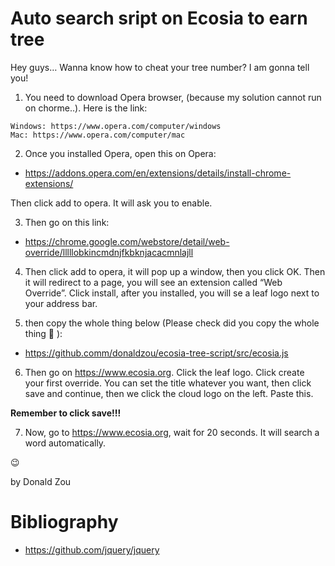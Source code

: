 # Auto search sript on Ecosia to earn tree

Hey guys… Wanna know how to cheat your tree number? I am gonna tell you!

1. You need to download Opera browser, (because my solution cannot run on chorme..). Here is the link:

```
Windows: https://www.opera.com/computer/windows
Mac: https://www.opera.com/computer/mac
```
2. Once you installed Opera, open this on Opera:

 - https://addons.opera.com/en/extensions/details/install-chrome-extensions/

Then click add to opera. It will ask you to enable.

3. Then go on this link:

- https://chrome.google.com/webstore/detail/web-override/lllllobkincmdnjfkbknjacacmnlajll

4. Then click add to opera, it will pop up a window, then you click OK. Then it will redirect to a page, you will see an extension called “Web Override”. Click install, after you installed, you will se a leaf logo next to your address bar.

5. then copy the whole thing below (Please check did you copy the whole thing 🙂 ):
- https://github.comm/donaldzou/ecosia-tree-script/src/ecosia.js

6. Then go on https://www.ecosia.org. Click the leaf logo. Click create your first override. You can set the title whatever you want, then click save and continue, then we click the cloud logo on the left. Paste this.

**Remember to click save!!!**

7. Now, go to https://www.ecosia.org, wait for 20 seconds. It will search a word automatically.

😉

by Donald Zou

# Bibliography

- https://github.com/jquery/jquery
